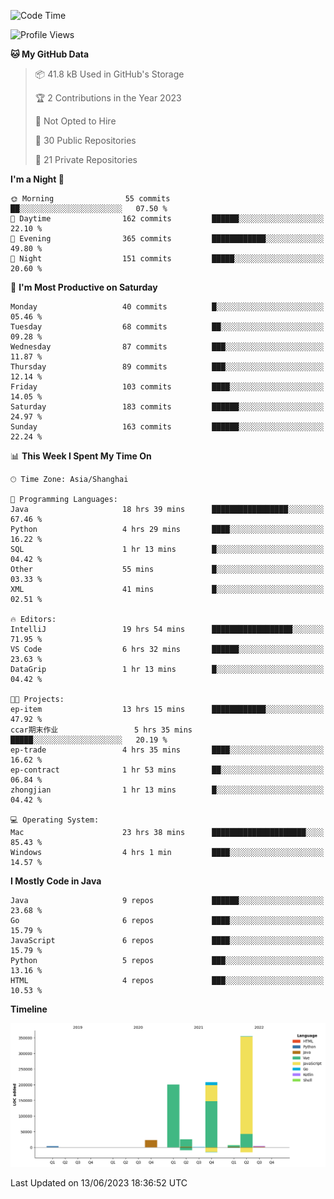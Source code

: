 <!--START_SECTION:waka-->
![Code Time](http://img.shields.io/badge/Code%20Time-1%2C874%20hrs%2055%20mins-blue)

![Profile Views](http://img.shields.io/badge/Profile%20Views-0-blue)

**🐱 My GitHub Data** 

> 📦 41.8 kB Used in GitHub's Storage 
 > 
> 🏆 2 Contributions in the Year 2023
 > 
> 🚫 Not Opted to Hire
 > 
> 📜 30 Public Repositories 
 > 
> 🔑 21 Private Repositories 
 > 
**I'm a Night 🦉** 

```text
🌞 Morning                55 commits          ██░░░░░░░░░░░░░░░░░░░░░░░   07.50 % 
🌆 Daytime                162 commits         ██████░░░░░░░░░░░░░░░░░░░   22.10 % 
🌃 Evening                365 commits         ████████████░░░░░░░░░░░░░   49.80 % 
🌙 Night                  151 commits         █████░░░░░░░░░░░░░░░░░░░░   20.60 % 
```
📅 **I'm Most Productive on Saturday** 

```text
Monday                   40 commits          █░░░░░░░░░░░░░░░░░░░░░░░░   05.46 % 
Tuesday                  68 commits          ██░░░░░░░░░░░░░░░░░░░░░░░   09.28 % 
Wednesday                87 commits          ███░░░░░░░░░░░░░░░░░░░░░░   11.87 % 
Thursday                 89 commits          ███░░░░░░░░░░░░░░░░░░░░░░   12.14 % 
Friday                   103 commits         ████░░░░░░░░░░░░░░░░░░░░░   14.05 % 
Saturday                 183 commits         ██████░░░░░░░░░░░░░░░░░░░   24.97 % 
Sunday                   163 commits         ██████░░░░░░░░░░░░░░░░░░░   22.24 % 
```


📊 **This Week I Spent My Time On** 

```text
🕑︎ Time Zone: Asia/Shanghai

💬 Programming Languages: 
Java                     18 hrs 39 mins      █████████████████░░░░░░░░   67.46 % 
Python                   4 hrs 29 mins       ████░░░░░░░░░░░░░░░░░░░░░   16.22 % 
SQL                      1 hr 13 mins        █░░░░░░░░░░░░░░░░░░░░░░░░   04.42 % 
Other                    55 mins             █░░░░░░░░░░░░░░░░░░░░░░░░   03.33 % 
XML                      41 mins             █░░░░░░░░░░░░░░░░░░░░░░░░   02.51 % 

🔥 Editors: 
IntelliJ                 19 hrs 54 mins      ██████████████████░░░░░░░   71.95 % 
VS Code                  6 hrs 32 mins       ██████░░░░░░░░░░░░░░░░░░░   23.63 % 
DataGrip                 1 hr 13 mins        █░░░░░░░░░░░░░░░░░░░░░░░░   04.42 % 

🐱‍💻 Projects: 
ep-item                  13 hrs 15 mins      ████████████░░░░░░░░░░░░░   47.92 % 
ccar期末作业                 5 hrs 35 mins       █████░░░░░░░░░░░░░░░░░░░░   20.19 % 
ep-trade                 4 hrs 35 mins       ████░░░░░░░░░░░░░░░░░░░░░   16.62 % 
ep-contract              1 hr 53 mins        ██░░░░░░░░░░░░░░░░░░░░░░░   06.84 % 
zhongjian                1 hr 13 mins        █░░░░░░░░░░░░░░░░░░░░░░░░   04.42 % 

💻 Operating System: 
Mac                      23 hrs 38 mins      █████████████████████░░░░   85.43 % 
Windows                  4 hrs 1 min         ████░░░░░░░░░░░░░░░░░░░░░   14.57 % 
```

**I Mostly Code in Java** 

```text
Java                     9 repos             ██████░░░░░░░░░░░░░░░░░░░   23.68 % 
Go                       6 repos             ████░░░░░░░░░░░░░░░░░░░░░   15.79 % 
JavaScript               6 repos             ████░░░░░░░░░░░░░░░░░░░░░   15.79 % 
Python                   5 repos             ███░░░░░░░░░░░░░░░░░░░░░░   13.16 % 
HTML                     4 repos             ███░░░░░░░░░░░░░░░░░░░░░░   10.53 % 
```



**Timeline**

![Lines of Code chart](https://raw.githubusercontent.com/youtiaoguagua/youtiaoguagua/master/assets/bar_graph.png)


 Last Updated on 13/06/2023 18:36:52 UTC
<!--END_SECTION:waka-->